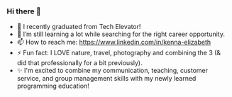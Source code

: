 ### Hi there 👋

<!--
**Kenna-Elizabeth/Kenna-Elizabeth** is a ✨ _special_ ✨ repository because its `README.md` (this file) appears on your GitHub profile.

Here are some ideas to get you started:
-->
- 🔭 I recently graduated from Tech Elevator!
- 🌱 I’m still learning a lot while searching for the right career opportunity.
- 📫 How to reach me: https://www.linkedin.com/in/kenna-elizabeth
- ⚡ Fun fact: I LOVE nature, travel, photography and combining the 3 (& did that professionally for a bit previously).
- ✨ I'm excited to combine my communication, teaching, customer service, and group management skills with my newly learned programming education!

